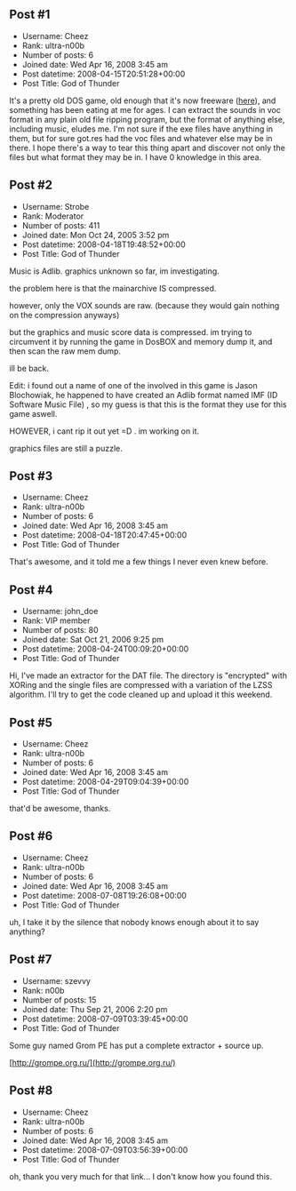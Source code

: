 ## Post #1
- Username: Cheez
- Rank: ultra-n00b
- Number of posts: 6
- Joined date: Wed Apr 16, 2008 3:45 am
- Post datetime: 2008-04-15T20:51:28+00:00
- Post Title: God of Thunder

It's a pretty old DOS game, old enough that it's now freeware ([here](http://www.adeptsoftware.com/got/)), and something has been eating at me for ages. I can extract the sounds in voc format in any plain old file ripping program, but the format of anything else, including music, eludes me. I'm not sure if the exe files have anything in them, but for sure got.res had the voc files and whatever else may be in there. I hope there's a way to tear this thing apart and discover not only the files but what format they may be in. I have 0 knowledge in this area.
## Post #2
- Username: Strobe
- Rank: Moderator
- Number of posts: 411
- Joined date: Mon Oct 24, 2005 3:52 pm
- Post datetime: 2008-04-18T19:48:52+00:00
- Post Title: God of Thunder

Music is Adlib. graphics unknown so far, im investigating.

the problem here is that the mainarchive IS compressed.

however, only the VOX sounds are raw. (because they would gain nothing on the compression anyways)

but the graphics and music score data is compressed. im trying to circumvent it by
running the game in DosBOX and memory dump it, and then scan the raw mem dump.

ill be back.

Edit:
i found out a name of one of the involved in this game is Jason Blochowiak, he happened to have created
an Adlib format named IMF (ID Software Music File) , so my guess is that this is the format they use
for this game aswell.

HOWEVER, i cant rip it out yet =D . im working on it.

graphics files are still a puzzle.
## Post #3
- Username: Cheez
- Rank: ultra-n00b
- Number of posts: 6
- Joined date: Wed Apr 16, 2008 3:45 am
- Post datetime: 2008-04-18T20:47:45+00:00
- Post Title: God of Thunder

That's awesome, and it told me a few things I never even knew before.
## Post #4
- Username: john_doe
- Rank: VIP member
- Number of posts: 80
- Joined date: Sat Oct 21, 2006 9:25 pm
- Post datetime: 2008-04-24T00:09:20+00:00
- Post Title: God of Thunder

Hi,
I've made an extractor for the DAT file. The directory is "encrypted" with XORing and the single files are compressed with a variation of the LZSS algorithm.
I'll try to get the code cleaned up and upload it this weekend.
## Post #5
- Username: Cheez
- Rank: ultra-n00b
- Number of posts: 6
- Joined date: Wed Apr 16, 2008 3:45 am
- Post datetime: 2008-04-29T09:04:39+00:00
- Post Title: God of Thunder

that'd be awesome, thanks.
## Post #6
- Username: Cheez
- Rank: ultra-n00b
- Number of posts: 6
- Joined date: Wed Apr 16, 2008 3:45 am
- Post datetime: 2008-07-08T19:26:08+00:00
- Post Title: God of Thunder

uh, I take it by the silence that nobody knows enough about it to say anything?
## Post #7
- Username: szevvy
- Rank: n00b
- Number of posts: 15
- Joined date: Thu Sep 21, 2006 2:20 pm
- Post datetime: 2008-07-09T03:39:45+00:00
- Post Title: God of Thunder

Some guy named Grom PE has put a complete extractor + source up.

[http://grompe.org.ru/](http://grompe.org.ru/)
## Post #8
- Username: Cheez
- Rank: ultra-n00b
- Number of posts: 6
- Joined date: Wed Apr 16, 2008 3:45 am
- Post datetime: 2008-07-09T03:56:39+00:00
- Post Title: God of Thunder

oh, thank you very much for that link... I don't know how you found this.
